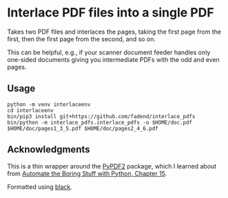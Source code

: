 # Interlace PDF files into a single PDF

Takes two PDF files and interlaces the pages, taking the first page from the first,
then the first page from the second, and so on.

This can be helpful, e.g., if your scanner document feeder handles only
one-sided documents giving you intermediate PDFs with the odd and even pages.

## Usage

```
python -m venv interlaceenv
cd interlaceenv
bin/pip3 install git+https://github.com/fadend/interlace_pdfs
bin/python -m interlace_pdfs.interlace_pdfs -o $HOME/doc.pdf $HOME/doc/pages1_3_5.pdf $HOME/doc/pages2_4_6.pdf
```

## Acknowledgments

This is a thin wrapper around the [PyPDF2](https://pypi.org/project/PyPDF2/) package,
which I learned about from
[Automate the Boring Stuff with Python, Chapter 15](https://automatetheboringstuff.com/2e/chapter15/).

Formatted using [black](https://github.com/psf/black).
